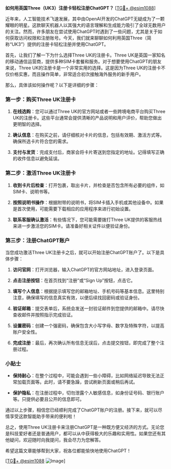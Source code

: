 **如何用英国Three（UK3）注册卡轻松注册ChatGPT？** [[TG💪+ @esim1088](https://t.me/s/esim1088)]

近年来，人工智能技术飞速发展，其中由OpenAI开发的ChatGPT无疑成为了一颗耀眼的明星。这款聊天机器人以其强大的语言理解和生成能力吸引了全球无数用户的关注。然而，许多朋友在尝试使用ChatGPT时遇到了一些问题，尤其是关于如何获取访问权限和注册账号。今天，我们就来聊聊如何利用英国Three（简称“UK3”）提供的注册卡轻松注册并使用ChatGPT。

首先，让我们了解一下为什么选择Three UK的注册卡。Three UK是英国一家知名的移动通信运营商，提供多种SIM卡套餐和服务。对于想要使用ChatGPT的朋友来说，Three UK的注册卡是一个非常实用的选择。这是因为Three UK的注册卡不仅价格实惠，而且操作简单，非常适合初次接触海外服务的新手用户。

那么，具体该如何操作呢？以下是详细的步骤：

### 第一步：购买Three UK注册卡

1. **在线选购**：您可以通过Three UK的官方网站或者一些跨境电商平台购买Three UK的注册卡。这些平台通常会提供清晰的产品说明和用户评价，帮助您做出更明智的选择。
   
2. **确认信息**：在购买之前，请仔细核对卡片的信息，包括有效期、激活方式等。确保所选卡片符合您的需求。

3. **支付与发货**：完成支付后，商家会将卡片寄送到您指定的地址。记得填写正确的收件信息以避免延误。

### 第二步：激活Three UK注册卡

1. **收到卡片后检查**：打开包裹，取出卡片，并检查是否包含所有必要的组件，如SIM卡、说明书等。

2. **按照说明书操作**：根据附带的说明书，将SIM卡插入手机或其他设备中。如果是首次使用，可能需要下载相应的应用程序来进行初始设置。

3. **联系客服确认激活**：有些情况下，您可能需要拨打Three UK提供的客服热线来进一步激活您的SIM卡。请准备好相关证件以便验证身份。

### 第三步：注册ChatGPT账户

当您成功激活Three UK注册卡之后，就可以开始注册ChatGPT账户了。以下是具体步骤：

1. **访问官网**：打开浏览器，输入ChatGPT的官方网站地址，进入登录页面。

2. **点击注册按钮**：在首页找到“注册”或“Sign Up”按钮，点击它。

3. **填写个人信息**：根据提示填写您的邮箱地址、手机号码等基本信息。这里特别注意，确保填写的信息真实有效，以便后续找回密码或验证身份。

4. **验证邮箱**：提交表单后，系统会发送一封验证邮件到您提供的邮箱中。请尽快查收邮件并按照指示完成验证。

5. **设置密码**：创建一个强密码，确保包含大小写字母、数字及特殊字符，以提高账户安全性。

6. **完成注册**：最后，再次确认所有信息无误后，点击提交按钮，即完成了整个注册过程。

### 小贴士

- **保持耐心**：在整个过程中，可能会遇到一些小障碍，比如网络延迟导致无法正常加载页面等。此时，请不要急躁，尝试刷新页面或稍后再试。
  
- **保护隐私**：在注册过程中，切勿泄露个人敏感信息，如身份证号码、银行账户等。只提供必要且公开的信息即可。

通过以上步骤，相信您已经顺利完成了ChatGPT账户的注册。接下来，就可以尽情享受这款智能助手带来的便利啦！

总之，使用Three UK注册卡来注册ChatGPT是一种既方便又经济的方式。无论您是科技爱好者还是普通用户，都可以从中获得极大的乐趣和实用性。如果您还有其他疑问，欢迎随时向我提问，我会尽力为您解答。

希望这篇文章能够帮到大家，祝各位都能愉快地使用ChatGPT！ 

[[TG💪+ @esim1088](https://t.me/s/esim1088) ![Image](https://i.postimg.cc/4NQfJmqS/Snipaste-2025-05-13-00-14-12.png)]